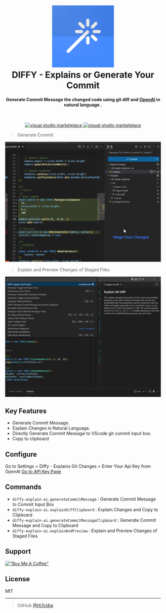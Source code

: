 <h1 align="center">
  <br> <a href="https://marketplace.visualstudio.com/items?itemName=hitclaw.diffy-explain-ai">
  <img src="https://raw.githubusercontent.com/Hi7cl4w/diffy-explain-ai/main/icons/icon_512.png" alt="DIFFY" width="200"></a>
  <br>
  DIFFY - Explains or Generate Your Commit
  <br>
</h1>

<h4 align="center">Generate Commit Message the changed code using git diff and <a href="https://openai.com/" target="_blank">OpenAI</a> in natural language .</h4>
<br>
<p align="center">
  <a href="https://marketplace.visualstudio.com/items?itemName=hitclaw.diffy-explain-ai">
    <img src="https://img.shields.io/visual-studio-marketplace/i/hitclaw.diffy-explain-ai?label=Visual%20Studio%20Marketplace&style=plastic"
         alt="visual studio marketplace">
  </a>
  <a href="#">
    <img src="https://img.shields.io/badge/License-MIT-blue"
         alt="visual-studio marketplace">
  </a>
</p>

> Generate Commit &nbsp;

![screenshot](https://raw.githubusercontent.com/Hi7cl4w/diffy-explain-ai/main/images/generate_commit.gif)

> Explain and Preview Changes of Staged Files &nbsp;

![screenshot](https://raw.githubusercontent.com/Hi7cl4w/diffy-explain-ai/main/images/explain_and_preview.png)

## Key Features

* Generate Commit Message.
* Explain Changes in Natural Language.
* Directly Generate Commit Message to VScode git commit input box.
* Copy to clipboard

## Configure

Go to Settings > Diffy - Explains Git Changes > Enter Your Api Key from OpenAI   [Go to API Key Page](https://beta.openai.com/account/api-keys)

## Commands

* `diffy-explain-ai.generateCommitMessage` : Generate Commit Message to Commit Input Box
* `diffy-explain-ai.explainDiffClipboard` : Explain Changes and Copy to Clipboard
* `diffy-explain-ai.generateCommitMessageClipboard` : Generate Commit Message and Copy to Clipboard
* `diffy-explain-ai.explainAndPreview` : Explain and Preview Changes of Staged Files

## Support

[!["Buy Me A Coffee"](https://www.buymeacoffee.com/assets/img/custom_images/orange_img.png)](https://www.buymeacoffee.com/manukn)

## License

MIT

---

> GitHub [@Hi7cl4w](https://github.com/Hi7cl4w) &nbsp;